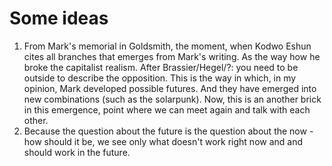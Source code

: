 # Some ideas

1. From Mark's memorial in Goldsmith, the moment, when Kodwo Eshun cites all branches that emerges from Mark's writing. As the way how he broke the capitalist realism. After Brassier/Hegel/?: you need to be outside to describe the opposition. This is the way in which, in my opinion, Mark developed possible futures. And they have emerged into new combinations \(such as the solarpunk\). Now, this is an another brick in this emergence, point where we can meet again and talk with each other.
2. Because the question about the future is the question about the now - how should it be, we see only what doesn't work right now and and should work in the future. 

